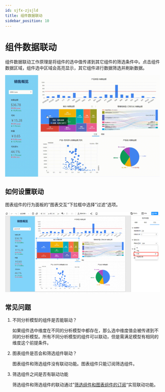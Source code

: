 ```yaml
---
id: sjfx-zjsjld
title: 组件数据联动
sidebar_position: 10
---
```

# 组件数据联动

组件数据联动工作原理是将组件的选中值传递到其它组件的筛选条件中。点击组件数据区域，组件选中区域会高亮显示，其它组件进行数据筛选并刷新数据。

   <div align="left"><img src="../../static/img/datafor/analysis/20230108_155325.gif" alt="image-20230108155643877"  /></div>

## 如何设置联动

图表组件的行为面板的”图表交互“下拉框中选择”过滤“选项。
<div align="left"><img src="../../static/img/datafor/analysis/image-20230108161138610.png"  /></div>

## 常见问题

1. 不同分析模型的组件是否能联动？

   如果组件选中维度在不同的分析模型中都存在，那么选中维度值会被传递到不同的分析模型。所有不同分析模型的组件可以联动，但是需满足模型有相同的维度这个前提条件。

2. 图表组件是否会和筛选组件联动？

   图表组件和筛选组件没有联动功能。图表组件只能订阅筛选组件。

3. 筛选组件之间是否有联动功能

   筛选组件和筛选组件的联动通过”[筛选组件和图表组件的订阅](https://datafor123.github.io/docs/visualizer/visualization-sxzjhtbzjddy)“实现联动功能。